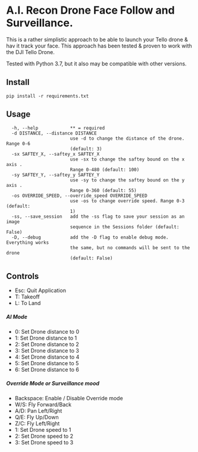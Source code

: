 # A.I. Recon Drone Face Follow and Surveillance.
This is a rather simplistic approach to be able to launch your Tello drone & hav it track your face. 
This approach has been tested & proven to work with the DJI Tello Drone.

Tested with Python 3.7, but it also may be compatible with other versions.


## Install
```
pip install -r requirements.txt
```

## Usage
```
  -h, --help            ** = required
  -d DISTANCE, --distance DISTANCE
                        use -d to change the distance of the drone. Range 0-6
                        (default: 3)
  -sx SAFTEY_X, --saftey_x SAFTEY_X
                        use -sx to change the saftey bound on the x axis .
                        Range 0-480 (default: 100)
  -sy SAFTEY_Y, --saftey_y SAFTEY_Y
                        use -sy to change the saftey bound on the y axis .
                        Range 0-360 (default: 55)
  -os OVERRIDE_SPEED, --override_speed OVERRIDE_SPEED
                        use -os to change override speed. Range 0-3 (default:
                        1)
  -ss, --save_session   add the -ss flag to save your session as an image
                        sequence in the Sessions folder (default: False)
  -D, --debug           add the -D flag to enable debug mode. Everything works
                        the same, but no commands will be sent to the drone
                        (default: False)
```

## Controls
- Esc: Quit Application
- T: Takeoff
- L: To Land

##### AI Mode
- 0: Set Drone distance to 0
- 1: Set Drone distance to 1
- 2: Set Drone distance to 2
- 3: Set Drone distance to 3
- 4: Set Drone distance to 4
- 5: Set Drone distance to 5
- 6: Set Drone distance to 6

##### Override Mode or Surveillance mood
- Backspace: Enable / Disable Override mode
- W/S: Fly Forward/Back
- A/D: Pan Left/Right
- Q/E: Fly Up/Down
- Z/C: Fly Left/Right
- 1: Set Drone speed to 1
- 2: Set Drone speed to 2
- 3: Set Drone speed to 3
